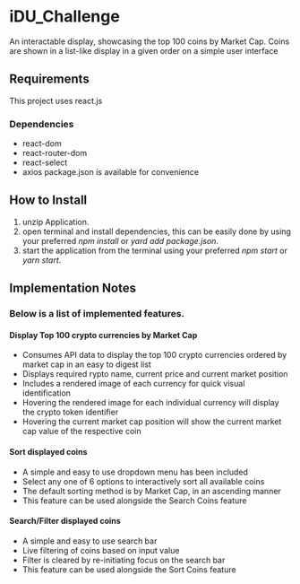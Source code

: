 # iDU_Challenge
An interactable display, showcasing the top 100 coins by Market Cap.
Coins are shown in a list-like display in a given order on a simple user interface

## Requirements
This project uses react.js
### Dependencies
* react-dom
* react-router-dom
* react-select
* axios
package.json is available for convenience

## How to Install
1. unzip Application.
2. open terminal and install dependencies, this can be easily done by using your preferred *npm install* or *yard add package.json*.
3. start the application from the terminal using your preferred *npm start* or *yarn start*.


## Implementation Notes
### Below is a list of implemented features.

#### Display Top 100 crypto currencies by Market Cap
* Consumes API data to display the top 100 crypto currencies ordered by market cap in an easy to digest list
* Displays required rypto name, current price and current market position
* Includes a rendered image of each currency for quick visual identification
* Hovering the rendered image for each individual currency will display the crypto token identifier
* Hovering the current market cap position will show the current market cap value of the respective coin

#### Sort displayed coins
* A simple and easy to use dropdown menu has been included
* Select any one of 6 options to interactively sort all available coins 
* The default sorting method is by Market Cap, in an ascending manner
* This feature can be used alongside the Search Coins feature

#### Search/Filter displayed coins
* A simple and easy to use search bar
* Live filtering of coins based on input value
* Filter is cleared by re-initiating focus on the search bar
* This feature can be used alongside the Sort Coins feature
